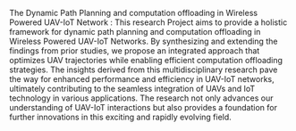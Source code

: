 The Dynamic Path Planning and computation offloading in Wireless Powered UAV-IoT Network : This research Project aims to provide a holistic framework for dynamic path planning and computation offloading in Wireless Powered UAV-IoT Networks. By synthesizing and extending the findings from prior studies, we propose an integrated approach that optimizes UAV trajectories while enabling efficient computation offloading strategies. The insights derived from this multidisciplinary research pave the way for enhanced performance and efficiency in UAV-IoT networks, ultimately contributing to the seamless integration of UAVs and IoT technology in various applications. The research not only advances our understanding of UAV-IoT interactions but also provides a foundation for further innovations in this exciting and rapidly evolving field.
